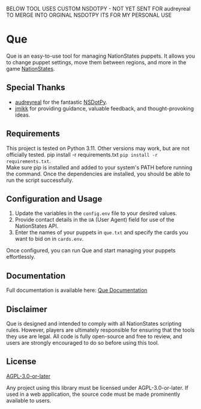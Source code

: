 BELOW TOOL USES CUSTOM NSDOTPY - NOT YET SENT FOR audreyreal TO MERGE INTO ORGINAL NSDOTPY
ITS FOR MY PERSONAL USE

# Que

Que is an easy-to-use tool for managing NationStates puppets. It allows you to change puppet settings, move them between regions, and more in the game [NationStates](https://www.nationstates.net/).

## Special Thanks
- [audreyreal](https://github.com/audreyreal) for the fantastic [NSDotPy](https://github.com/audreyreal/NSDotPy).
- [jmikk](https://github.com/jmikk) for providing guidance, valuable feedback, and thought-provoking ideas.

## Requirements
This project is tested on Python 3.11. Other versions may work, but are not officially tested.
pip install -r requirements.txt `pip install -r requirements.txt`.  
Make sure pip is installed and added to your system's PATH before running the command. Once the dependencies are installed, you should be able to run the script successfully.  

## Configuration and Usage
1. Update the variables in the `config.env` file to your desired values.
2. Provide contact details in the `UA` (User Agent) field for use of the NationStates API.
3. Enter the names of your puppets in `que.txt` and specify the cards you want to bid on in `cards.env`.

Once configured, you can run Que and start managing your puppets effortlessly.

## Documentation
Full documentation is available here: [Que Documentation](https://unshleepd.github.io/Que/index.html)

## Disclaimer
Que is designed and intended to comply with all NationStates scripting rules. However, players are ultimately responsible for ensuring that the tools they use are legal. All code is fully open-source and free to review, and users are strongly encouraged to do so before using this tool.

## License
[AGPL-3.0-or-later](https://choosealicense.com/licenses/agpl-3.0/)

Any project using this library must be licensed under AGPL-3.0-or-later. If used in a web application, the source code must be made prominently available to users.

